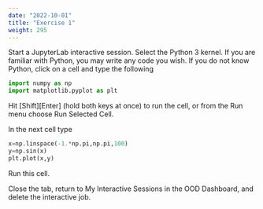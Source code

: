 ```yaml
---
date: "2022-10-01"
title: "Exercise 1"
weight: 295
---
```


Start a JupyterLab interactive session.  Select the Python 3 kernel.  If you are familiar with Python, you may write any code you wish.  If you do not know Python, click on a cell and type the following

```python
import numpy as np
import matplotlib.pyplot as plt
```
Hit [Shift][Enter] (hold both keys at once) to run the cell, or from the Run menu choose Run Selected Cell.

In the next cell type
```python
x=np.linspace(-1.*np.pi,np.pi,100)
y=np.sin(x)
plt.plot(x,y)
```

Run this cell.  

Close the tab, return to My Interactive Sessions in the OOD Dashboard, and delete the interactive job.

 
